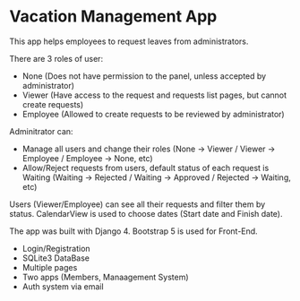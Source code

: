 # Vacation Management App

This app helps employees to request leaves from administrators.

There are 3 roles of user:
- None (Does not have permission to the panel, unless accepted by administrator)
- Viewer (Have access to the request and requests list pages, but cannot create requests)
- Employee (Allowed to create requests to be reviewed by administrator)

Adminitrator can:
- Manage all users and change their roles (None -> Viewer / Viewer -> Employee / Employee -> None, etc)
- Allow/Reject requests from users, default status of each request is Waiting (Waiting -> Rejected / Waiting -> Approved / Rejected -> Waiting, etc)

Users (Viewer/Employee) can see all their requests and filter them by status. CalendarView is used to choose dates (Start date and Finish date).

The app was built with Django 4. Bootstrap 5 is used for Front-End.
- Login/Registration
- SQLite3 DataBase
- Multiple pages
- Two apps (Members, Manaagement System)
- Auth system via email
